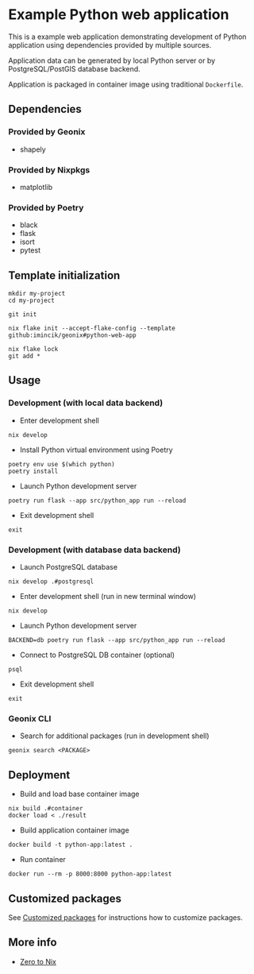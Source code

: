 # Example Python web application

This is a example web application demonstrating development of Python
application using dependencies provided by multiple sources.

Application data can be generated by local Python server or by
PostgreSQL/PostGIS database backend.

Application is packaged in container image using traditional `Dockerfile`.

## Dependencies

### Provided by Geonix

* shapely

### Provided by Nixpkgs

* matplotlib

### Provided by Poetry

* black
* flask
* isort
* pytest


## Template initialization

```
mkdir my-project
cd my-project

git init

nix flake init --accept-flake-config --template github:imincik/geonix#python-web-app

nix flake lock
git add *
```


## Usage

### Development (with local data backend)

* Enter development shell

```
nix develop
```

* Install Python virtual environment using Poetry

```
poetry env use $(which python)
poetry install
```

* Launch Python development server

```
poetry run flask --app src/python_app run --reload
```

* Exit development shell

```
exit
```

### Development (with database data backend)

* Launch PostgreSQL database

```
nix develop .#postgresql
```

* Enter development shell (run in new terminal window)

```
nix develop
```

* Launch Python development server

```
BACKEND=db poetry run flask --app src/python_app run --reload
```

* Connect to PostgreSQL DB container (optional)

```
psql
```

* Exit development shell

```
exit
```


### Geonix CLI

* Search for additional packages (run in development shell)

```
geonix search <PACKAGE>
```


## Deployment

* Build and load base container image

```
nix build .#container
docker load < ./result
```

* Build application container image

```
docker build -t python-app:latest .
```

* Run container

```
docker run --rm -p 8000:8000 python-app:latest
```


## Customized packages

See
[Customized packages](https://github.com/imincik/geonix/wiki/Customized-packages)
for instructions how to customize packages.


## More info

* [Zero to Nix](https://zero-to-nix.com/)
